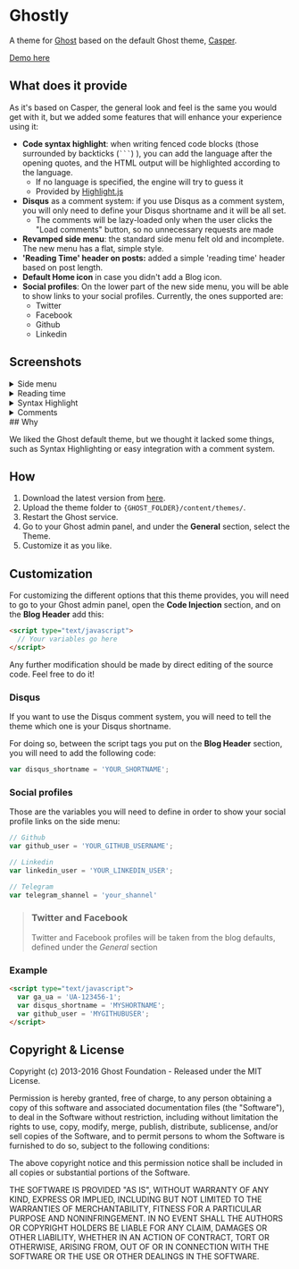 # Ghostly

A theme for [Ghost](http://github.com/tryghost/ghost/) based on the default Ghost theme, [Casper](https://github.com/TryGhost/Casper).

[Demo here](https://ghostly.dexa-dev.com/)

## What does it provide

As it's based on Casper, the general look and feel is the same you would get with it, but we added some features that will enhance your experience using it:

* **Code syntax highlight**: when writing fenced code blocks (those surrounded by backticks (`` ``` ``) ), you can add the language after the opening quotes, and the HTML output will be highlighted according to the language.
    * If no language is specified, the engine will try to guess it
    * Provided by [Highlight.js](https://highlightjs.org/)
* **Disqus** as a comment system: if you use Disqus as a comment system, you will only need to define your Disqus shortname and it will be all set.
    * The comments will be lazy-loaded only when the user clicks the "Load comments" button, so no unnecessary requests are made
* **Revamped side menu**: the standard side menu felt old and incomplete. The new menu has a flat, simple style.
* **'Reading Time' header on posts:** added a simple 'reading time' header based on post length.
* **Default Home icon** in case you didn't add a Blog icon.
* **Social profiles**: On the lower part of the new side menu, you will be able to show links to your social profiles. Currently, the ones supported are:
    * Twitter
    * Facebook
    * Github
    * Linkedin

## Screenshots


<details>
<summary>Side menu</summary>
![Side Menu](http://i.imgur.com/uPrVuJ1.jpg)
</details>
<details>
<summary>Reading time</summary>
![Reading time](http://i.imgur.com/lckpNQS.jpg)
</details>
<details>
<summary>Syntax Highlight</summary>
![Syntax Highlight](http://i.imgur.com/rShTIFi.jpg)
</details>
<details>
<summary>Comments</summary>
![Comments](http://i.imgur.com/7gkWwY7.jpg)
</details>
## Why

We liked the Ghost default theme, but we thought it lacked some things, such as Syntax Highlighting or easy integration with a comment system.

## How

1. Download the latest version from [here](https://github.com/Arasthel/Ghostly/archive/master.zip).
1. Upload the theme folder to `{GHOST_FOLDER}/content/themes/`.
1. Restart the Ghost service.
1. Go to your Ghost admin panel, and under the **General** section, select the Theme.
1. Customize it as you like.

## Customization

For customizing the different options that this theme provides, you will need to go to your Ghost admin panel, open the **Code Injection** section, and on the **Blog Header** add this:

```html
<script type="text/javascript">
  // Your variables go here
</script>
```

Any further modification should be made by direct editing of the source code. Feel free to do it!

### Disqus

If you want to use the Disqus comment system, you will need to tell the theme which one is your Disqus shortname.

For doing so, between the script tags you put on the **Blog Header** section, you will need to add the following code:

```javascript
var disqus_shortname = 'YOUR_SHORTNAME';
```

### Social profiles

Those are the variables you will need to define in order to show your social profile links on the side menu:

```javascript
// Github
var github_user = 'YOUR_GITHUB_USERNAME';

// Linkedin
var linkedin_user = 'YOUR_LINKEDIN_USER';

// Telegram
var telegram_shannel = 'your_shannel'
```

> ### Twitter and Facebook
> Twitter and Facebook profiles will be taken from the blog defaults, defined under the *General* section

### Example

```html
<script type="text/javascript">
  var ga_ua = 'UA-123456-1';
  var disqus_shortname = 'MYSHORTNAME';
  var github_user = 'MYGITHUBUSER';
</script>
```

## Copyright & License

Copyright (c) 2013-2016 Ghost Foundation - Released under the MIT License.

Permission is hereby granted, free of charge, to any person obtaining a copy of this software and associated documentation files (the "Software"), to deal in the Software without restriction, including without limitation the rights to use, copy, modify, merge, publish, distribute, sublicense, and/or sell copies of the Software, and to permit persons to whom the Software is furnished to do so, subject to the following conditions:

The above copyright notice and this permission notice shall be included in all copies or substantial portions of the Software.

THE SOFTWARE IS PROVIDED "AS IS", WITHOUT WARRANTY OF ANY KIND, EXPRESS OR IMPLIED, INCLUDING BUT NOT LIMITED TO THE WARRANTIES OF MERCHANTABILITY, FITNESS FOR A PARTICULAR PURPOSE AND
NONINFRINGEMENT. IN NO EVENT SHALL THE AUTHORS OR COPYRIGHT HOLDERS BE LIABLE FOR ANY CLAIM, DAMAGES OR OTHER LIABILITY, WHETHER IN AN ACTION OF CONTRACT, TORT OR OTHERWISE, ARISING FROM, OUT OF OR IN CONNECTION WITH THE SOFTWARE OR THE USE OR OTHER DEALINGS IN THE SOFTWARE.

